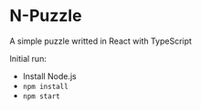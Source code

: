 # N-Puzzle

A simple puzzle writted in React with TypeScript

Initial run:

* Install Node.js
* `npm install`
* `npm start`